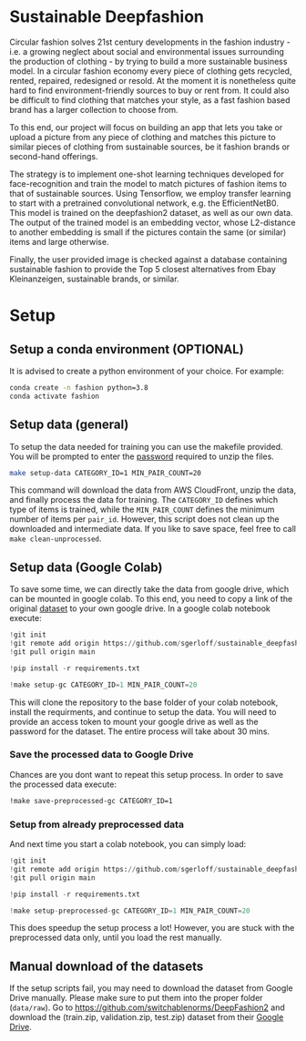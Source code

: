 # Sustainable Deepfashion
Circular fashion solves 21st century developments in the fashion industry - i.e. a growing neglect about social and environmental issues surrounding the production of clothing - by trying to build a more sustainable business model. In a circular fashion economy every piece of clothing gets recycled, rented, repaired, redesigned or resold. 
At the moment it is nonetheless quite hard to find environment-friendly sources to buy or rent from. It could also be difficult to find clothing that matches your style, as a fast fashion based brand has a larger collection to choose from.

To this end, our project will focus on building an app that lets you take or upload a picture from any piece of clothing and matches this picture to similar pieces of clothing from sustainable sources, be it fashion brands or second-hand offerings. 

The strategy is to implement one-shot learning techniques developed for face-recognition and train the model to match pictures of fashion items to that of sustainable sources. Using Tensorflow, we employ transfer learning to start with a pretrained convolutional network, e.g. the EfficientNetB0. This model is trained on the deepfashion2 dataset, as well as our own data. The output of the trained model is an embedding vector, whose L2-distance to another embedding is small if the pictures contain the same (or similar) items and large otherwise.

Finally, the user provided image is checked against a database containing sustainable fashion to provide the Top 5 closest alternatives from Ebay Kleinanzeigen, sustainable brands, or similar.

# Setup
## Setup a conda environment (OPTIONAL)
It is advised to create a python environment of your choice. For example:

```bash
conda create -n fashion python=3.8
conda activate fashion
```

## Setup data (general)
To setup the data needed for training you can use the makefile provided.
You will be prompted to enter the [password](https://github.com/switchablenorms/DeepFashion2) required to unzip the files.

```bash
make setup-data CATEGORY_ID=1 MIN_PAIR_COUNT=20
```

This command will download the data from AWS CloudFront, unzip the data, and finally process the data for training.
The ```CATEGORY_ID``` defines which type of items is trained, while the ```MIN_PAIR_COUNT``` defines the minimum number of items per ```pair_id```.
However, this script does not clean up the downloaded and intermediate data. If you like to save space, feel free to call ```make clean-unprocessed```.

## Setup data (Google Colab)
To save some time, we can directly take the data from google drive, which can be mounted in google colab.
To this end, you need to copy a link of the original [dataset](https://drive.google.com/drive/folders/125F48fsMBz2EF0Cpqk6aaHet5VH399Ok?usp=sharing) to your own google drive.
In a google colab notebook execute:

```python
!git init
!git remote add origin https://github.com/sgerloff/sustainable_deepfashion.git
!git pull origin main

!pip install -r requirements.txt

!make setup-gc CATEGORY_ID=1 MIN_PAIR_COUNT=20
```

This will clone the repository to the base folder of your colab notebook, install the requirments, and continue to setup the data. 
You will need to provide an access token to mount your google drive as well as the password for the dataset.
The entire process will take about 30 mins.

### Save the processed data to Google Drive

Chances are you dont want to repeat this setup process.
In order to save the processed data execute:

```bash
!make save-preprocessed-gc CATEGORY_ID=1
```

### Setup from already preprocessed data

And next time you start a colab notebook, you can simply load:

```python
!git init
!git remote add origin https://github.com/sgerloff/sustainable_deepfashion.git
!git pull origin main

!pip install -r requirements.txt

!make setup-preprocessed-gc CATEGORY_ID=1 MIN_PAIR_COUNT=20
```

This does speedup the setup process a lot! However, you are stuck with the preprocessed data only, until you load the rest manually.

## Manual download of the datasets
If the setup scripts fail, you may need to download the dataset from Google Drive manually. Please make sure to put them into the proper folder (```data/raw```).
Go to https://github.com/switchablenorms/DeepFashion2 and download the (train.zip, validation.zip, test.zip) dataset from their [Google Drive](https://drive.google.com/drive/folders/125F48fsMBz2EF0Cpqk6aaHet5VH399Ok).

